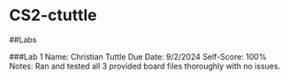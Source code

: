 # CS2-ctuttle

##Labs

###Lab 1
Name: Christian Tuttle
Due Date: 9/2/2024
Self-Score: 100%
Notes: Ran and tested all 3 provided board files thoroughly with no issues. 

